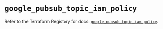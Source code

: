 # `google_pubsub_topic_iam_policy`

Refer to the Terraform Registory for docs: [`google_pubsub_topic_iam_policy`](https://www.terraform.io/docs/providers/google-beta/r/google_pubsub_topic_iam_policy).
